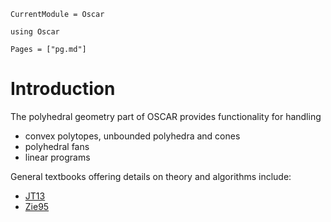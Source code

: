 ```@meta
CurrentModule = Oscar
```

```@setup oscar
using Oscar
```

```@contents
Pages = ["pg.md"]
```

# Introduction

The polyhedral geometry part of OSCAR provides functionality for handling
- convex polytopes, unbounded polyhedra and cones
- polyhedral fans
- linear programs

General textbooks offering details on theory and algorithms include:
- [JT13](@cite)
- [Zie95](@cite)
